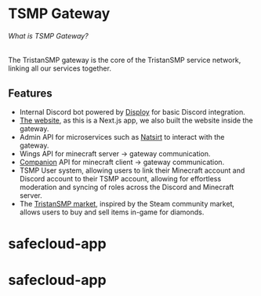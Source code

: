 # TSMP Gateway

###### What is TSMP Gateway?

The TristanSMP gateway is the core of the TristanSMP service network, linking all our services together.

## Features

- Internal Discord bot powered by [Disploy](https://disploy.dev) for basic Discord integration.
- [The website](https://tristansmp.com), as this is a Next.js app, we also built the website inside the gateway.
- Admin API for microservices such as [Natsirt](https://github.com/TristanSMP/Natsirt) to interact with the gateway.
- Wings API for minecraft server -> gateway communication.
- [Companion](https://tristansmp.com/companion) API for minecraft client -> gateway communication. 
- TSMP User system, allowing users to link their Minecraft account and Discord account to their TSMP account, allowing for effortless moderation and syncing of roles across the Discord and Minecraft server.
- The [TristanSMP market](https://tristansmp.com/market), inspired by the Steam community market, allows users to buy and sell items in-game for diamonds.
# safecloud-app
# safecloud-app

